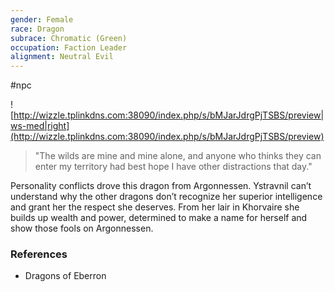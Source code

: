 ```yaml
---
gender: Female
race: Dragon
subrace: Chromatic (Green)
occupation: Faction Leader
alignment: Neutral Evil
---
```

 #npc 

![http://wizzle.tplinkdns.com:38090/index.php/s/bMJarJdrgPjTSBS/preview|ws-med|right](http://wizzle.tplinkdns.com:38090/index.php/s/bMJarJdrgPjTSBS/preview)

>"The wilds are mine and mine alone, and anyone who thinks they can enter my territory had best hope I have other distractions that day."

Personality conflicts drove this dragon from Argonnessen. Ystravnil can’t understand why the other dragons don’t recognize her superior intelligence and grant her the respect she deserves. From her lair in Khorvaire she builds up wealth and power, determined to make a name for herself and show those fools on Argonnessen.

### References

* Dragons of Eberron

